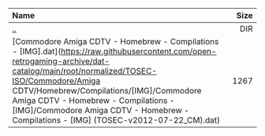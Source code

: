 |Name|Size|
|:---|---:|
|[..](../index.html)|DIR|
|[Commodore Amiga CDTV - Homebrew - Compilations - [IMG].dat](https://raw.githubusercontent.com/open-retrogaming-archive/dat-catalog/main/root/normalized/TOSEC-ISO/Commodore/Amiga CDTV/Homebrew/Compilations/[IMG]/Commodore Amiga CDTV - Homebrew - Compilations - [IMG]/Commodore Amiga CDTV - Homebrew - Compilations - [IMG] (TOSEC-v2012-07-22_CM).dat)|1267|
